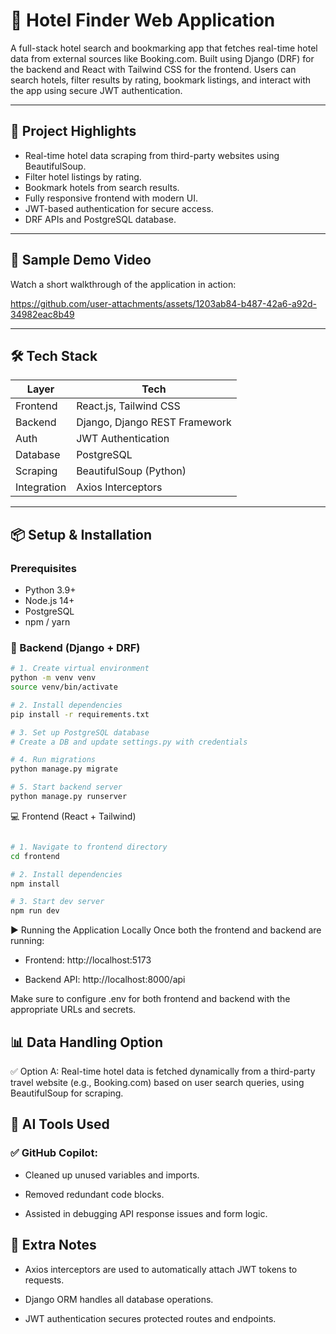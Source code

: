 # 🏨 Hotel Finder Web Application

A full-stack hotel search and bookmarking app that fetches real-time hotel data from external sources like Booking.com. Built using Django (DRF) for the backend and React with Tailwind CSS for the frontend. Users can search hotels, filter results by rating, bookmark listings, and interact with the app using secure JWT authentication.

---

## 🚀 Project Highlights

- Real-time hotel data scraping from third-party websites using BeautifulSoup.
- Filter hotel listings by rating.
- Bookmark hotels from search results.
- Fully responsive frontend with modern UI.
- JWT-based authentication for secure access.
- DRF APIs and PostgreSQL database.

---

## 🎥 Sample Demo Video

Watch a short walkthrough of the application in action:

https://github.com/user-attachments/assets/1203ab84-b487-42a6-a92d-34982eac8b49


---

## 🛠️ Tech Stack

| Layer       | Tech                          |
|-------------|-------------------------------|
| Frontend    | React.js, Tailwind CSS        |
| Backend     | Django, Django REST Framework |
| Auth        | JWT Authentication            |
| Database    | PostgreSQL                    |
| Scraping    | BeautifulSoup (Python)        |
| Integration | Axios Interceptors            |

---

## 📦 Setup & Installation

### Prerequisites

- Python 3.9+
- Node.js 14+
- PostgreSQL
- npm / yarn

### 🔧 Backend (Django + DRF)

```bash
# 1. Create virtual environment
python -m venv venv
source venv/bin/activate

# 2. Install dependencies
pip install -r requirements.txt

# 3. Set up PostgreSQL database
# Create a DB and update settings.py with credentials

# 4. Run migrations
python manage.py migrate

# 5. Start backend server
python manage.py runserver
```

💻 Frontend (React + Tailwind)

```bash

# 1. Navigate to frontend directory
cd frontend

# 2. Install dependencies
npm install

# 3. Start dev server
npm run dev

```

▶️ Running the Application Locally
Once both the frontend and backend are running:

- Frontend: http://localhost:5173

- Backend API: http://localhost:8000/api

Make sure to configure .env for both frontend and backend with the appropriate URLs and secrets.


## 📊 Data Handling Option
 ✅ Option A: Real-time hotel data is fetched dynamically from a third-party travel website (e.g., Booking.com) based on user search queries, using BeautifulSoup for scraping.

## 🤖 AI Tools Used
### ✅ GitHub Copilot:

- Cleaned up unused variables and imports.

- Removed redundant code blocks.

- Assisted in debugging API response issues and form logic.


## 📎 Extra Notes
- Axios interceptors are used to automatically attach JWT tokens to requests.

- Django ORM handles all database operations.

- JWT authentication secures protected routes and endpoints.
